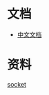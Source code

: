 # 文档
- [中文文档](https://docs.nestjs.cn/8/providers)


# 资料
[socket](https://www.cnblogs.com/rustfisher/p/15064301.html)